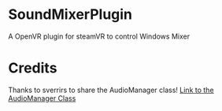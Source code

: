 # SoundMixerPlugin
A OpenVR plugin for steamVR to control Windows Mixer 



# Credits
Thanks to sverrirs to share the AudioManager class! [Link to the AudioManager Class](https://gist.github.com/sverrirs/d099b34b7f72bb4fb386)
